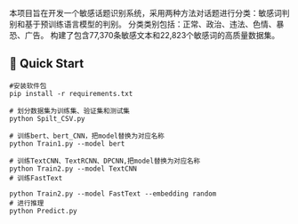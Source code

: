 本项目旨在开发一个敏感话题识别系统，采用两种方法对话题进行分类：敏感词判别和基于预训练语言模型的判别。
分类类别包括：正常、政治、违法、色情、暴恐、广告。
构建了包含77,370条敏感文本和22,823个敏感词的高质量数据集。
       

## 🚀 Quick Start
```
#安装软件包
pip install -r requirements.txt

# 划分数据集为训练集、验证集和测试集
python Spilt_CSV.py

# 训练bert、bert_CNN，把model替换为对应名称
python Train1.py --model bert

# 训练TextCNN、TextRCNN、DPCNN,把model替换为对应名称
python Train2.py --model TextCNN
# 训练FastText

python Train2.py --model FastText --embedding random
# 进行推理
python Predict.py 
```
